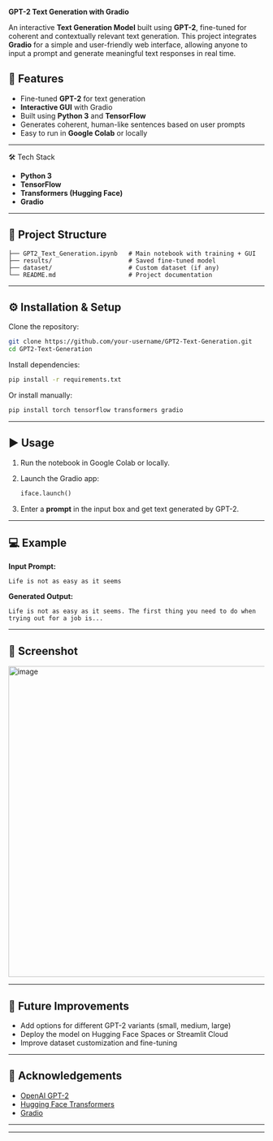 **GPT-2 Text Generation with Gradio**

An interactive **Text Generation Model** built using **GPT-2**, fine-tuned for coherent and contextually relevant text generation.
This project integrates **Gradio** for a simple and user-friendly web interface, allowing anyone to input a prompt and generate meaningful text responses in real time.


## 🚀 Features
* Fine-tuned **GPT-2** for text generation
* **Interactive GUI** with Gradio
* Built using **Python 3** and **TensorFlow**
* Generates coherent, human-like sentences based on user prompts
* Easy to run in **Google Colab** or locally

---

🛠️ Tech Stack

* **Python 3**
* **TensorFlow**
* **Transformers (Hugging Face)**
* **Gradio**

---

## 📂 Project Structure

```
├── GPT2_Text_Generation.ipynb   # Main notebook with training + GUI
├── results/                     # Saved fine-tuned model
├── dataset/                     # Custom dataset (if any)
└── README.md                    # Project documentation
```

---

## ⚙️ Installation & Setup

Clone the repository:

```bash
git clone https://github.com/your-username/GPT2-Text-Generation.git
cd GPT2-Text-Generation
```

Install dependencies:

```bash
pip install -r requirements.txt
```

Or install manually:

```bash
pip install torch tensorflow transformers gradio
```

---

## ▶️ Usage

1. Run the notebook in Google Colab or locally.
2. Launch the Gradio app:

   ```python
   iface.launch()
   ```
3. Enter a **prompt** in the input box and get text generated by GPT-2.

---

## 💻 Example

**Input Prompt:**

```
Life is not as easy as it seems
```

**Generated Output:**

```
Life is not as easy as it seems. The first thing you need to do when trying out for a job is...
```

---

## 📸 Screenshot

<img width="1740" height="612" alt="image" src="https://github.com/user-attachments/assets/a60d733b-e0b2-4f40-8462-7e53fcabc7ad" />


---

## 📌 Future Improvements

* Add options for different GPT-2 variants (small, medium, large)
* Deploy the model on Hugging Face Spaces or Streamlit Cloud
* Improve dataset customization and fine-tuning

---

## 🙌 Acknowledgements

* [OpenAI GPT-2](https://openai.com/research/gpt-2)
* [Hugging Face Transformers](https://huggingface.co/transformers/)
* [Gradio](https://www.gradio.app/)

---



---


